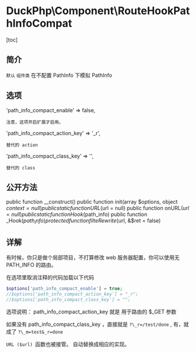 # DuckPhp\Component\RouteHookPathInfoCompat
[toc]


## 简介
`默认` `组件类` 在不配置 PathInfo 下模拟 PathInfo 

## 选项

'path_info_compact_enable' => false,

    注意，这项开启扩展才启用。

'path_info_compact_action_key' => '_r',

    替代的 action
'path_info_compact_class_key' => '',

    替代的 class
## 公开方法
public function __construct()
public function init(array $options, object $context = null)
public static function URL($url = null)
public function onURL($url = null)
public static function Hook($path_info)
public function _Hook($path_info)
protected function filteRewrite($url, &$ret = false)

## 详解

有时候，你只是做个局部项目，不打算修改 web 服务器配置，你可以使用无 PATH_INFO 的路由。

在选项里取消注释的代码加载以下代码

```php
$options['path_info_compact_enable'] = true;
//$options['path_info_compact_action_key'] = "_r";
//$options['path_info_compact_class_key'] = "";
```
选项说明： path_info_compact_action_key 就是 用于路由的 $\_GET 参数

如果没有 path_info_compact_class_key ，直接就是  `?\_r=/test/done` ,  有，就成了 `?\_m=test&_r=done`

`URL ($url) `函数也被接管。 自动替换成相应的实现。

​    